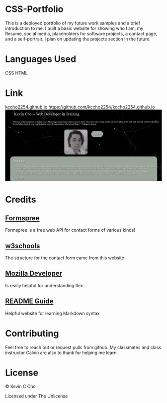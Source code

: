 # CSS-Portfolio
This is a deployed portfolio of my future work samples and a brief introduction to me. I built a basic website for showing who I am, my Resume, social media, placeholders for software projects, a contact page, and a self-portrait. I plan on updating the projects section in the future.

# Languages Used
CSS
HTML

# Link
kccho2254.github.io
https://github.com/kccho2254/kccho2254.github.io
![screenshot](./Assets/images/screenshot.png)

# Credits
## [Formspree](https://formspree.io/)

Formspree is a free web API for contact forms of various kinds!
## [w3schools](https://www.w3schools.com/html/html_forms.asp)

The structure for the contact form came from this website

## [Mozilla Developer](https://developer.mozilla.org/en-US/)

Is really helpful for understanding flex

## [README Guide](https://github.com/adam-p/markdown-here/wiki/Markdown-Cheatsheet#lines)

Helpful website for learning Markdown syntax


# Contributing
Feel free to reach out or request pulls from github. My classmates and class instructor Calvin are also to thank for helping me learn.

# License
© Kevin C Cho

Licensed under The Unlicense
